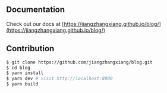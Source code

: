 
## Documentation
Check out our docs at [https://jiangzhangxiang.github.io/blog/](https://jiangzhangxiang.github.io/blog/)

## Contribution

```bash
$ git clone https://github.com/jiangzhangxiang/blog.git
$ cd blog
$ yarn install
$ yarn dev # visit http://localhost:8000
$ yarn build
```
